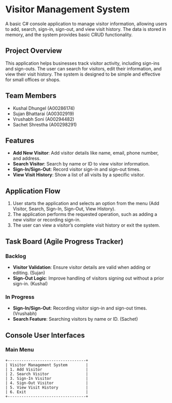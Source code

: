 # Visitor Management System

A basic C# console application to manage visitor information, allowing users to add, search, sign-in, sign-out, and view visit history. The data is stored in memory, and the system provides basic CRUD functionality.

## Project Overview

This application helps businesses track visitor activity, including sign-ins and sign-outs. The user can search for visitors, edit their information, and view their visit history. The system is designed to be simple and effective for small offices or shops.

## Team Members

- Kushal Dhungel (A00286174)
- Sujan Bhattarai (A00302919)
- Vrushabh Soni (A00294482)
- Sachet Shrestha (A00298291)

## Features

- **Add New Visitor**: Add visitor details like name, email, phone number, and address.
- **Search Visitor**: Search by name or ID to view visitor information.
- **Sign-In/Sign-Out**: Record visitor sign-in and sign-out times.
- **View Visit History**: Show a list of all visits by a specific visitor.

## Application Flow

1. User starts the application and selects an option from the menu (Add Visitor, Search, Sign-In, Sign-Out, View History).
2. The application performs the requested operation, such as adding a new visitor or recording sign-in.
3. The user can view a visitor’s complete visit history or exit the system.

## Task Board (Agile Progress Tracker)

### Backlog

- **Visitor Validation**: Ensure visitor details are valid when adding or editing. (Sujan)
- **Sign-Out Logic**: Improve handling of visitors signing out without a prior sign-in. (Kushal)

### In Progress

- **Sign-In/Sign-Out**: Recording visitor sign-in and sign-out times. (Vrushabh)
- **Search Feature**: Searching visitors by name or ID. (Sachet)


## Console User Interfaces

### Main Menu
```plaintext
+----------------------------------+
| Visitor Management System        |
| 1. Add Visitor                   |
| 2. Search Visitor                |
| 3. Sign-In Visitor               |
| 4. Sign-Out Visitor              |
| 5. View Visit History            |
| 6. Exit                          |
+----------------------------------+
